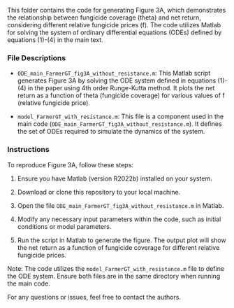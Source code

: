 This folder contains the code for generating Figure 3A, which demonstrates the relationship between fungicide coverage (theta) and net return, considering different relative fungicide prices (f). The code utilizes Matlab for solving the system of ordinary differential equations (ODEs) defined by equations (1)-(4) in the main text.

### File Descriptions

- `ODE_main_FarmerGT_fig3A_without_resistance.m`: This Matlab script generates Figure 3A by solving the ODE system defined in equations (1)-(4) in the paper using 4th order Runge-Kutta method. 
It plots the net return as a function of theta (fungicide coverage) for various values of f (relative fungicide price).

- `model_FarmerGT_with_resistance.m`: This file is a component used in the main code (`ODE_main_FarmerGT_fig3A_without_resistance.m`). It defines the set of ODEs required to simulate the dynamics of the system.

### Instructions

To reproduce Figure 3A, follow these steps:

1. Ensure you have Matlab (version R2022b) installed on your system.

2. Download or clone this repository to your local machine.

3. Open the file `ODE_main_FarmerGT_fig3A_without_resistance.m` in Matlab.

4. Modify any necessary input parameters within the code, such as initial conditions or model parameters.

5. Run the script in Matlab to generate the figure. The output plot will show the net return as a function of fungicide coverage for different relative fungicide prices.

Note: The code utilizes the `model_FarmerGT_with_resistance.m` file to define the ODE system. Ensure both files are in the same directory when running the main code.

For any questions or issues, feel free to contact the authors.
